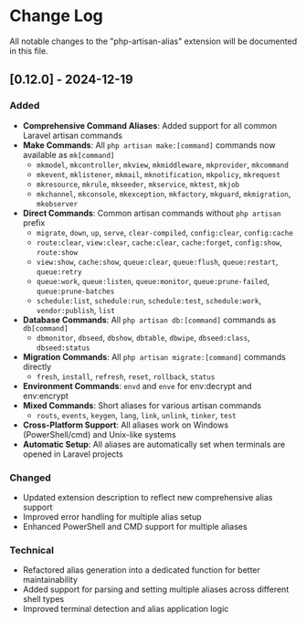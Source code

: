# Change Log

All notable changes to the "php-artisan-alias" extension will be documented in this file.

## [0.12.0] - 2024-12-19

### Added
- **Comprehensive Command Aliases**: Added support for all common Laravel artisan commands
- **Make Commands**: All `php artisan make:[command]` commands now available as `mk[command]`
  - `mkmodel`, `mkcontroller`, `mkview`, `mkmiddleware`, `mkprovider`, `mkcommand`
  - `mkevent`, `mklistener`, `mkmail`, `mknotification`, `mkpolicy`, `mkrequest`
  - `mkresource`, `mkrule`, `mkseeder`, `mkservice`, `mktest`, `mkjob`
  - `mkchannel`, `mkconsole`, `mkexception`, `mkfactory`, `mkguard`, `mkmigration`, `mkobserver`
- **Direct Commands**: Common artisan commands without `php artisan` prefix
  - `migrate`, `down`, `up`, `serve`, `clear-compiled`, `config:clear`, `config:cache`
  - `route:clear`, `view:clear`, `cache:clear`, `cache:forget`, `config:show`, `route:show`
  - `view:show`, `cache:show`, `queue:clear`, `queue:flush`, `queue:restart`, `queue:retry`
  - `queue:work`, `queue:listen`, `queue:monitor`, `queue:prune-failed`, `queue:prune-batches`
  - `schedule:list`, `schedule:run`, `schedule:test`, `schedule:work`, `vendor:publish`, `list`
- **Database Commands**: All `php artisan db:[command]` commands as `db[command]`
  - `dbmonitor`, `dbseed`, `dbshow`, `dbtable`, `dbwipe`, `dbseed:class`, `dbseed:status`
- **Migration Commands**: All `php artisan migrate:[command]` commands directly
  - `fresh`, `install`, `refresh`, `reset`, `rollback`, `status`
- **Environment Commands**: `envd` and `enve` for env:decrypt and env:encrypt
- **Mixed Commands**: Short aliases for various artisan commands
  - `routs`, `events`, `keygen`, `lang`, `link`, `unlink`, `tinker`, `test`
- **Cross-Platform Support**: All aliases work on Windows (PowerShell/cmd) and Unix-like systems
- **Automatic Setup**: All aliases are automatically set when terminals are opened in Laravel projects

### Changed
- Updated extension description to reflect new comprehensive alias support
- Improved error handling for multiple alias setup
- Enhanced PowerShell and CMD support for multiple aliases

### Technical
- Refactored alias generation into a dedicated function for better maintainability
- Added support for parsing and setting multiple aliases across different shell types
- Improved terminal detection and alias application logic